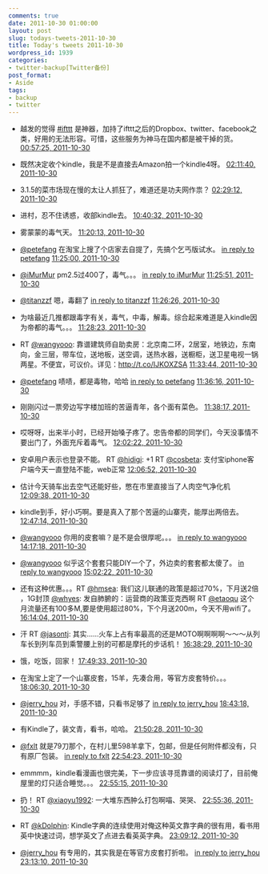 ```yaml
---
comments: true
date: 2011-10-30 01:00:00
layout: post
slug: todays-tweets-2011-10-30
title: Today's tweets 2011-10-30
wordpress_id: 1939
categories:
- twitter-backup[Twitter备份]
post_format:
- Aside
tags:
- backup
- twitter
---
```





  * 越发的觉得 [#ifttt](http://search.twitter.com/search?q=%23ifttt) 是神器，加持了ifttt之后的Dropbox、twitter、facebook之类，好用的无法形容。可惜，这些服务为神马在国内都是被干掉的货。 [00:57:25, 2011-10-30](http://twitter.com/gfrog/statuses/130327389468233729)





  * 既然决定收个kindle，我是不是直接去Amazon拍一个kindle4呀。 [02:11:40, 2011-10-30](http://twitter.com/gfrog/statuses/130346074857684993)





  * 3.1.5的菜市场现在慢的太让人抓狂了，难道还是功夫网作祟？ [02:29:12, 2011-10-30](http://twitter.com/gfrog/statuses/130350487907221504)





  * 进村，忍不住诱惑，收部kindle去。 [10:40:32, 2011-10-30](http://twitter.com/gfrog/statuses/130474133262831616)





  * 雾蒙蒙的毒气天。 [11:20:13, 2011-10-30](http://twitter.com/gfrog/statuses/130484122635345920)





  * [@petefang](http://twitter.com/petefang) 在淘宝上搜了个店家去自提了，先搞个乞丐版试水。 [in reply to petefang](http://twitter.com/petefang/statuses/130476820096233472) [11:25:00, 2011-10-30](http://twitter.com/gfrog/statuses/130485324722876416)





  * [@iMurMur](http://twitter.com/iMurMur) pm2.5过400了，毒气。。。 [in reply to iMurMur](http://twitter.com/iMurMur/statuses/130477128117522432) [11:25:51, 2011-10-30](http://twitter.com/gfrog/statuses/130485540104572928)





  * [@titanzzf](http://twitter.com/titanzzf) 嗯，毒翻了 [in reply to titanzzf](http://twitter.com/titanzzf/statuses/130481853336530944) [11:26:26, 2011-10-30](http://twitter.com/gfrog/statuses/130485686435459073)





  * 为啥最近几推都跟毒字有关，毒气，中毒，解毒。综合起来难道是入kindle因为帝都的毒气。。。 [11:28:23, 2011-10-30](http://twitter.com/gfrog/statuses/130486177710096384)





  * RT [@wangyooo](http://twitter.com/wangyooo): 靠谱建筑师自助卖房：北京南二环，2居室，地铁边，东南向，金三层，带车位，送地板，送空调，送热水器，送橱柜，送卫星电视一锅两星。不便宜，可议价。详见：http://t.co/IJKOXZSA [11:33:44, 2011-10-30](http://twitter.com/gfrog/statuses/130487524295589888)





  * [@petefang](http://twitter.com/petefang) 啧啧，都是毒物，哈哈 [in reply to petefang](http://twitter.com/petefang/statuses/130487551864741888) [11:36:16, 2011-10-30](http://twitter.com/gfrog/statuses/130488160001073152)





  * 刚刚闪过一票旁边写字楼加班的苦逼青年，各个面有菜色。 [11:38:17, 2011-10-30](http://twitter.com/gfrog/statuses/130488666475855872)





  * 哎呀呀，出来半小时，已经开始嗓子疼了。忠告帝都的同学们，今天没事情不要出门了，外面充斥着毒气。 [12:02:22, 2011-10-30](http://twitter.com/gfrog/statuses/130494728339853312)





  * 安卓用户表示也登录不能。 RT [@hidigi](http://twitter.com/hidigi): +1 RT [@cosbeta](http://twitter.com/cosbeta): 支付宝iphone客户端今天一直登陆不能，web正常 [12:06:52, 2011-10-30](http://twitter.com/gfrog/statuses/130495862613880832)





  * 估计今天骑车出去空气还能好些，憋在市里直接当了人肉空气净化机 [12:09:38, 2011-10-30](http://twitter.com/gfrog/statuses/130496556829904897)





  * kindle到手，好小巧啊。要是真入了那个苦逼的山寨壳，能厚出两倍去。 [12:47:14, 2011-10-30](http://twitter.com/gfrog/statuses/130506021394321408)





  * [@wangyooo](http://twitter.com/wangyooo) 你用的皮套嘛？是不是会很厚呢。。。 [in reply to wangyooo](http://twitter.com/wangyooo/statuses/130521061019234304) [14:17:18, 2011-10-30](http://twitter.com/gfrog/statuses/130528684053504001)





  * [@wangyooo](http://twitter.com/wangyooo) 似乎这个套套只能DIY一个了，外边卖的套套都太傻了。 [in reply to wangyooo](http://twitter.com/wangyooo/statuses/130535415215161344) [15:02:22, 2011-10-30](http://twitter.com/gfrog/statuses/130540025904508928)





  * 还有这种优惠。。。RT [@hmsea](http://twitter.com/hmsea): 我们这儿联通的政策是超过70%，下月送2倍 ，1G封顶 [@whyes](http://twitter.com/whyes): 发自肺腑的：运营商的政策亚克西啊 RT [@etaoqu](http://twitter.com/etaoqu) 这个月流量还有100多M,要是使用超过80%，下个月送200m，今天不用wifi了。 [16:14:04, 2011-10-30](http://twitter.com/gfrog/statuses/130558070412685312)





  * 汗 RT [@jasontj](http://twitter.com/jasontj): 其实……火车上占有率最高的还是MOTO啊啊啊啊～～～从列车长到列车员到乘警腰上别的可都是摩托的步话机！ [16:38:29, 2011-10-30](http://twitter.com/gfrog/statuses/130564214619258881)





  * 饿，吃饭，回家！ [17:49:33, 2011-10-30](http://twitter.com/gfrog/statuses/130582102247878656)





  * 在淘宝上定了一个山寨皮套，15羊，先凑合用，等官方皮套特价。。。 [18:06:30, 2011-10-30](http://twitter.com/gfrog/statuses/130586367238483968)





  * [@jerry_hou](http://twitter.com/jerry_hou) 对，手感不错，只看书足够了 [in reply to jerry_hou](http://twitter.com/jerry_hou/statuses/130587171517251584) [18:43:18, 2011-10-30](http://twitter.com/gfrog/statuses/130595628903440385)





  * 有Kindle了，装文青，看书，哈哈。 [21:50:28, 2011-10-30](http://twitter.com/gfrog/statuses/130642727531593728)





  * [@fxlt](http://twitter.com/fxlt) 就是79刀那个，在村儿里598羊拿下，包邮，但是任何附件都没有，只有原厂包装。 [in reply to fxlt](http://twitter.com/fxlt/statuses/130643022944808960) [22:54:23, 2011-10-30](http://twitter.com/gfrog/statuses/130658814176407552)





  * emmmm，kindle看漫画也很完美，下一步应该寻觅靠谱的阅读灯了，目前俺屋里的灯只适合睡觉。。。 [22:55:15, 2011-10-30](http://twitter.com/gfrog/statuses/130659031302938624)





  * 扔！ RT [@xiaoyu1992](http://twitter.com/xiaoyu1992): 一大堆东西肿么打包啊喵、哭哭、 [22:55:36, 2011-10-30](http://twitter.com/gfrog/statuses/130659120079581185)





  * RT [@kDolphin](http://twitter.com/kDolphin): Kindle字典的连续使用对俺这种英文靠字典的很有用，看书用英中快速过词，想学英文了点进去看英英字典。 [23:09:12, 2011-10-30](http://twitter.com/gfrog/statuses/130662541624999938)





  * [@jerry_hou](http://twitter.com/jerry_hou) 有专用的，其实我是在等官方皮套打折啦。 [in reply to jerry_hou](http://twitter.com/jerry_hou/statuses/130662671086399488) [23:13:10, 2011-10-30](http://twitter.com/gfrog/statuses/130663540632727554)




